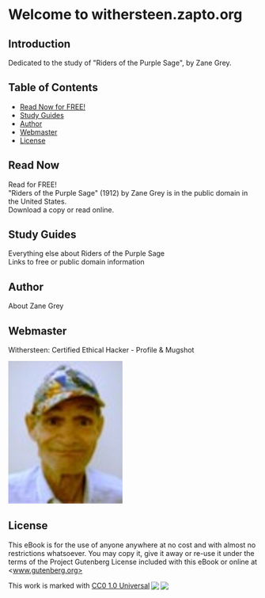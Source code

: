# Welcome to withersteen.zapto.org

## Introduction

Dedicated to the study of "Riders of the Purple Sage", by Zane Grey.

## Table of Contents

- [Read Now for FREE!](#read-now)
- [Study Guides](#study-guides)
- [Author](#author)
- [Webmaster](#webmaster)
- [License](#license)

## Read Now  

Read for FREE!  
"Riders of the Purple Sage" (1912) by Zane Grey is in the public domain in the United States.  
Download a copy or read online.  

## Study Guides

Everything else about Riders of the Purple Sage  
Links to free or public domain information

## Author  

About Zane Grey  

## Webmaster

Withersteen: Certified Ethical Hacker - Profile & Mugshot  

![Withersteen Mugshot](./images/withersteen-mugshot.jpg "Withersteen Mugshot")

## License

This eBook is for the use of anyone anywhere at no cost and with almost no restrictions whatsoever. You may copy it, give it away or re-use it under the terms of the Project Gutenberg License included with this eBook or online at <www.gutenberg.org>

<p xmlns:cc="http://creativecommons.org/ns#" >This work is marked with <a href="http://creativecommons.org/publicdomain/zero/1.0?ref=chooser-v1" target="_blank" rel="license noopener noreferrer" style="display:inline-block;">CC0 1.0 Universal<img style="height:22px!important;margin-left:3px;vertical-align:text-bottom;" src="https://mirrors.creativecommons.org/presskit/icons/cc.svg?ref=chooser-v1"><img style="height:22px!important;margin-left:3px;vertical-align:text-bottom;" src="https://mirrors.creativecommons.org/presskit/icons/zero.svg?ref=chooser-v1"></a></p>
